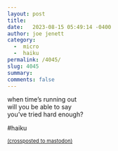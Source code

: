 ```yaml
---
layout: post
title:  
date:   2023-08-15 05:49:14 -0400
author: joe jenett
category:
  -  micro
  -  haiku
permalink: /4045/
slug: 4045
summary: 
comments: false
---
```

<p>
when time’s running out<br>
will you be able to say<br>
you’ve tried hard enough?
</p>

#haiku 

<a href="https://brid.gy/publish/mastodon"><small>(crossposted to mastodon)</small></a>